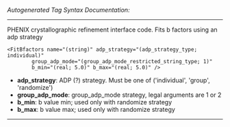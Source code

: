 _Autogenerated Tag Syntax Documentation:_

---
PHENIX crystallographic refinement interface code.  Fits b factors using an adp strategy

```
<FitBfactors name="(string)" adp_strategy="(adp_strategy_type; individual)"
        group_adp_mode="(group_adp_mode_restricted_string_type; 1)"
        b_min="(real; 5.0)" b_max="(real; 5.0)" />
```

-   **adp_strategy**: ADP (?) strategy.  Must be one of ('individual', 'group', 'randomize')
-   **group_adp_mode**: group_adp_mode strategy, legal arguments are 1 or 2
-   **b_min**: b value min; used only with randomize strategy
-   **b_max**: b value max; used only with randomize strategy

---
